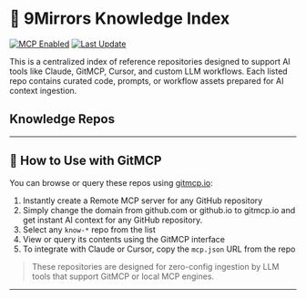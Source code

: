 # 📘 9Mirrors Knowledge Index

[![MCP Enabled](https://img.shields.io/badge/MCP-ready-blueviolet)](https://gitmcp.io/9Mirrors-Lab/knowledge-index)
[![Last Update](https://img.shields.io/github/last-commit/9Mirrors-Lab/knowledge-index)](https://github.com/9Mirrors-Lab/knowledge-index/commits/main)

This is a centralized index of reference repositories designed to support AI tools like Claude, GitMCP, Cursor, and custom LLM workflows. Each listed repo contains curated code, prompts, or workflow assets prepared for AI context ingestion.
## Knowledge Repos

<!-- REPO-LIST:START -->
<!-- This list is auto-generated using readme-repos-list -->
<!-- Do not edit this list manually, your changes will be overwritten -->
<!-- REPO-LIST:END -->
---

## 🧩 How to Use with GitMCP

You can browse or query these repos using [gitmcp.io](https://gitmcp.io):

1. Instantly create a Remote MCP server for any GitHub repository
2. Simply change the domain from github.com or github.io to gitmcp.io and get instant AI context for any GitHub repository.
3. Select any `know-*` repo from the list
4. View or query its contents using the GitMCP interface
5. To integrate with Claude or Cursor, copy the `mcp.json` URL from the repo

> These repositories are designed for zero-config ingestion by LLM tools that support GitMCP or local MCP engines.


---
